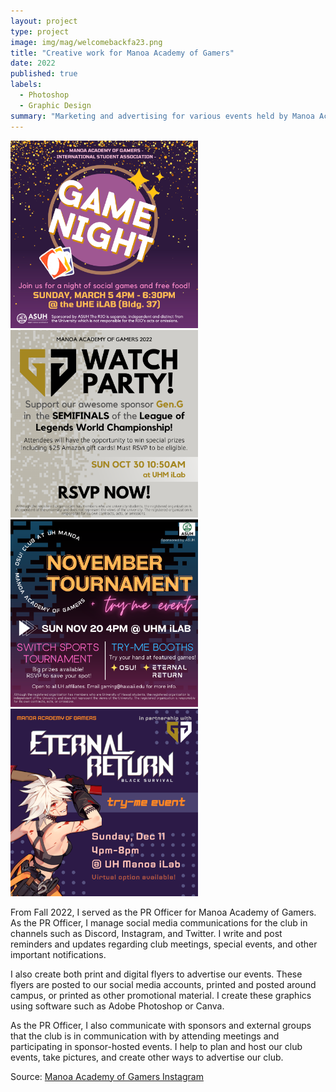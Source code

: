 ```yaml
---
layout: project
type: project
image: img/mag/welcomebackfa23.png
title: "Creative work for Manoa Academy of Gamers"
date: 2022
published: true
labels:
  - Photoshop
  - Graphic Design
summary: "Marketing and advertising for various events held by Manoa Academy of Gamers."
---
```


<img class="img-fluid" src="../img/mag/MAGxISAinsta.png" width = 300>
<img class="img-fluid" src="../img/mag/geng_2022worldfinals.png" width = 300>
<img class="img-fluid" src="../img/mag/novinsta.png" width = 300>
<img class="img-fluid" src="../img/mag/MAGxERtryme.png" width = 300>

From Fall 2022, I served as the PR Officer for Manoa Academy of Gamers. As the PR Officer, I manage social media communications for the club in channels such as Discord, Instagram, and Twitter. I write and post reminders and updates regarding club meetings, special events, and other important notifications. 

I also create both print and digital flyers to advertise our events. These flyers are posted to our social media accounts, printed and posted around campus, or printed as other promotional material. I create these graphics using software such as Adobe Photoshop or Canva. 

As the PR Officer, I also communicate with sponsors and external groups that the club is in communication with by attending meetings and participating in sponsor-hosted events. I help to plan and host our club events, take pictures, and create other ways to advertise our club. 

Source: <a href="https://www.instagram.com/manoaacademyofgamers/"><i class="large github icon "></i>Manoa Academy of Gamers Instagram</a>
